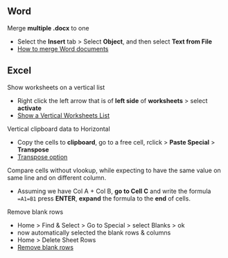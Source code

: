 ## Word
 
Merge **multiple .docx** to one  

* Select the **Insert** tab > Select **Object**, and then select **Text from File**  
* [How to merge Word documents](https://docs.microsoft.com/en-us/office/troubleshoot/word/merge-word-documents)

## Excel
Show worksheets on a vertical list  

* Right click the left arrow that is of **left side** of **worksheets** > select **activate**  
* [Show a Vertical Worksheets List](https://www.knowledgewave.com/blog/msoffice/excel-right-click-to-show-a-vertical-worksheets-list.html)  

Vertical clipboard data to Horizontal  

* Copy the cells to **clipboard**, go to a free cell, rclick > **Paste Special** > **Transpose**  
* [Transpose option](https://www.stl-training.co.uk/b/copy-vertical-data-and-paste-it-horizontally-in-excel/)

Compare cells without vlookup, while expecting to have the same value on same line and on different column.

* Assuming we have Col A + Col B, **go to Cell C** and write the formula `=A1=B1` press **ENTER**, **expand** the formula to the **end** of cells.  

Remove blank rows  

* Home > Find & Select > Go to Special > select Blanks > ok
* now automatically selected the blank rows & columns
* Home > Delete Sheet Rows  
* [Remove blank rows](https://www.businessinsider.com/how-to-remove-blank-rows-in-excel)  